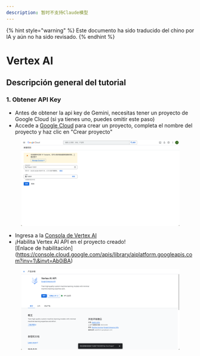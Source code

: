 ```yaml
---
description: 暂时不支持Claude模型
---
```


{% hint style="warning" %}
Este documento ha sido traducido del chino por IA y aún no ha sido revisado.
{% endhint %}

# Vertex AI

## Descripción general del tutorial

### 1. Obtener API Key

*   Antes de obtener la api key de Gemini, necesitas tener un proyecto de Google Cloud (si ya tienes uno, puedes omitir este paso)
*   Accede a [Google Cloud](https://console.cloud.google.com/projectcreate) para crear un proyecto, completa el nombre del proyecto y haz clic en "Crear proyecto"

<figure><img src="../../.gitbook/assets/image (1).png" alt=""><figcaption></figcaption></figure>

*   Ingresa a la [Consola de Vertex AI](https://console.cloud.google.com/vertex-ai)
*   ¡Habilita Vertex AI API en el proyecto creado!  
    \[Enlace de habilitación](https://console.cloud.google.com/apis/library/aiplatform.googleapis.com?inv=1\&invt=Ab0iBA)

<figure><img src="../../.gitbook/assets/image (78).png" alt=""><figcaption></figcaption></figure>